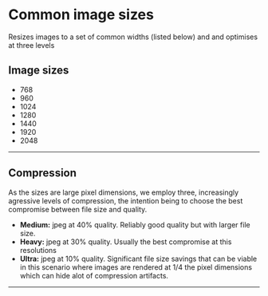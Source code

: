 # Common image sizes

Resizes images to a set of common widths (listed below) and and optimises at three levels

## Image sizes 

- 768
- 960
- 1024
- 1280
- 1440
- 1920
- 2048

---

## Compression
As the sizes are large pixel dimensions, we employ three, increasingly agressive levels of compression, the intention being to choose the best compromise between file size and quality.

- **Medium:** jpeg at 40% quality. Reliably good quality but with larger file size.
- **Heavy:** jpeg at 30% quality. Usually the best compromise at this resolutions
- **Ultra:** jpeg at 10% quality. Significant file size savings that can be viable in this scenario where images are rendered at 1/4 the pixel dimensions which can hide alot of compression artifacts.

---
